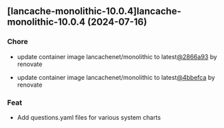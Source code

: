 

## [lancache-monolithic-10.0.4]lancache-monolithic-10.0.4 (2024-07-16)

### Chore



- update container image lancachenet/monolithic to latest[@2866a93](https://github.com/2866a93) by renovate

- update container image lancachenet/monolithic to latest[@4bbefca](https://github.com/4bbefca) by renovate

### Feat



- Add questions.yaml files for various system charts